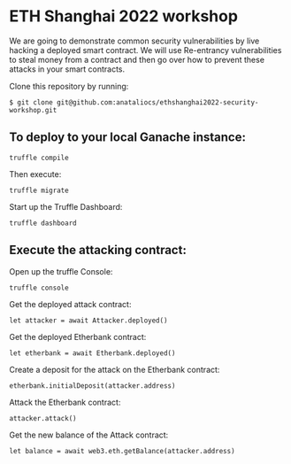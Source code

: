 # ETH Shanghai 2022 workshop

We are going to demonstrate common security vulnerabilities by live hacking a deployed smart contract.  We will use Re-entrancy vulnerabilities to steal money from a contract and then go over how to prevent these attacks in your smart contracts. 

Clone this repository by running:

```
$ git clone git@github.com:anataliocs/ethshanghai2022-security-workshop.git
```

## To deploy to your local Ganache instance:

```
truffle compile
```

Then execute:

```
truffle migrate
```

Start up the Truffle Dashboard:

```
truffle dashboard
```

## Execute the attacking contract:

Open up the truffle Console:
```
truffle console
```

Get the deployed attack contract:
```
let attacker = await Attacker.deployed()
```

Get the deployed Etherbank contract:
```
let etherbank = await Etherbank.deployed()
```

Create a deposit for the attack on the Etherbank contract:
```
etherbank.initialDeposit(attacker.address)
```

Attack the Etherbank contract:
```
attacker.attack()
```

Get the new balance of the Attack contract:
```
let balance = await web3.eth.getBalance(attacker.address)
```